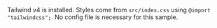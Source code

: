 Tailwind v4 is installed. Styles come from `src/index.css` using `@import "tailwindcss";`. No config file is necessary for this sample.
